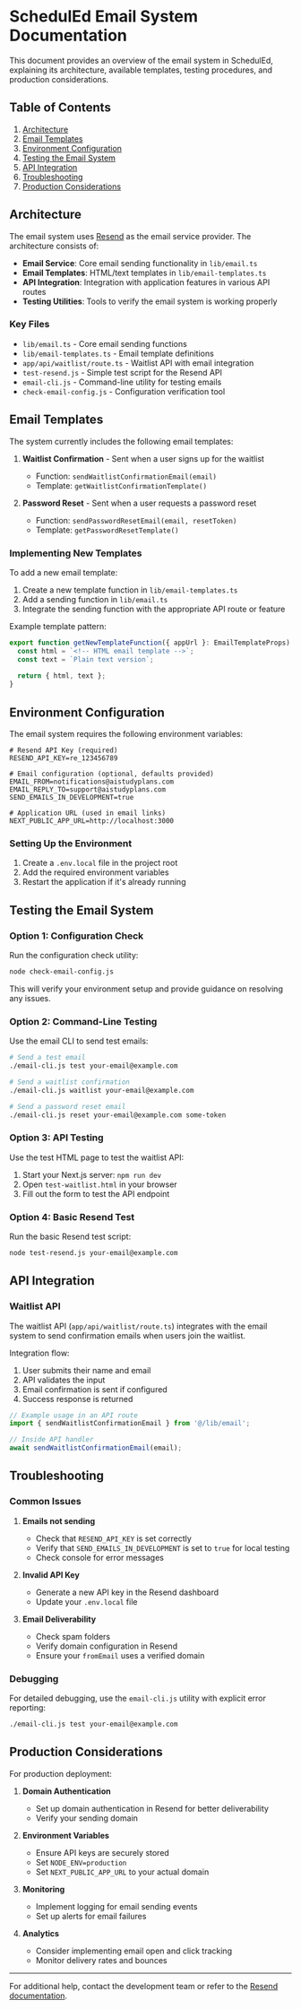 # SchedulEd Email System Documentation

This document provides an overview of the email system in SchedulEd, explaining its architecture, available templates, testing procedures, and production considerations.

## Table of Contents

1. [Architecture](#architecture)
2. [Email Templates](#email-templates)
3. [Environment Configuration](#environment-configuration)
4. [Testing the Email System](#testing-the-email-system)
5. [API Integration](#api-integration)
6. [Troubleshooting](#troubleshooting)
7. [Production Considerations](#production-considerations)

## Architecture

The email system uses [Resend](https://resend.com) as the email service provider. The architecture consists of:

- **Email Service**: Core email sending functionality in `lib/email.ts`
- **Email Templates**: HTML/text templates in `lib/email-templates.ts`
- **API Integration**: Integration with application features in various API routes
- **Testing Utilities**: Tools to verify the email system is working properly

### Key Files

- `lib/email.ts` - Core email sending functions
- `lib/email-templates.ts` - Email template definitions
- `app/api/waitlist/route.ts` - Waitlist API with email integration
- `test-resend.js` - Simple test script for the Resend API
- `email-cli.js` - Command-line utility for testing emails
- `check-email-config.js` - Configuration verification tool

## Email Templates

The system currently includes the following email templates:

1. **Waitlist Confirmation** - Sent when a user signs up for the waitlist
   - Function: `sendWaitlistConfirmationEmail(email)`
   - Template: `getWaitlistConfirmationTemplate()`

2. **Password Reset** - Sent when a user requests a password reset
   - Function: `sendPasswordResetEmail(email, resetToken)`
   - Template: `getPasswordResetTemplate()`

### Implementing New Templates

To add a new email template:

1. Create a new template function in `lib/email-templates.ts`
2. Add a sending function in `lib/email.ts`
3. Integrate the sending function with the appropriate API route or feature

Example template pattern:

```typescript
export function getNewTemplateFunction({ appUrl }: EmailTemplateProps) {
  const html = `<!-- HTML email template -->`;
  const text = `Plain text version`;
  
  return { html, text };
}
```

## Environment Configuration

The email system requires the following environment variables:

```
# Resend API Key (required)
RESEND_API_KEY=re_123456789

# Email configuration (optional, defaults provided)
EMAIL_FROM=notifications@aistudyplans.com
EMAIL_REPLY_TO=support@aistudyplans.com
SEND_EMAILS_IN_DEVELOPMENT=true

# Application URL (used in email links)
NEXT_PUBLIC_APP_URL=http://localhost:3000
```

### Setting Up the Environment

1. Create a `.env.local` file in the project root
2. Add the required environment variables
3. Restart the application if it's already running

## Testing the Email System

### Option 1: Configuration Check

Run the configuration check utility:

```bash
node check-email-config.js
```

This will verify your environment setup and provide guidance on resolving any issues.

### Option 2: Command-Line Testing

Use the email CLI to send test emails:

```bash
# Send a test email
./email-cli.js test your-email@example.com

# Send a waitlist confirmation
./email-cli.js waitlist your-email@example.com

# Send a password reset email
./email-cli.js reset your-email@example.com some-token
```

### Option 3: API Testing

Use the test HTML page to test the waitlist API:

1. Start your Next.js server: `npm run dev`
2. Open `test-waitlist.html` in your browser
3. Fill out the form to test the API endpoint

### Option 4: Basic Resend Test

Run the basic Resend test script:

```bash
node test-resend.js your-email@example.com
```

## API Integration

### Waitlist API

The waitlist API (`app/api/waitlist/route.ts`) integrates with the email system to send confirmation emails when users join the waitlist.

Integration flow:
1. User submits their name and email
2. API validates the input
3. Email confirmation is sent if configured
4. Success response is returned

```typescript
// Example usage in an API route
import { sendWaitlistConfirmationEmail } from '@/lib/email';

// Inside API handler
await sendWaitlistConfirmationEmail(email);
```

## Troubleshooting

### Common Issues

1. **Emails not sending**
   - Check that `RESEND_API_KEY` is set correctly
   - Verify that `SEND_EMAILS_IN_DEVELOPMENT` is set to `true` for local testing
   - Check console for error messages

2. **Invalid API Key**
   - Generate a new API key in the Resend dashboard
   - Update your `.env.local` file

3. **Email Deliverability**
   - Check spam folders
   - Verify domain configuration in Resend
   - Ensure your `fromEmail` uses a verified domain

### Debugging

For detailed debugging, use the `email-cli.js` utility with explicit error reporting:

```bash
./email-cli.js test your-email@example.com
```

## Production Considerations

For production deployment:

1. **Domain Authentication**
   - Set up domain authentication in Resend for better deliverability
   - Verify your sending domain

2. **Environment Variables**
   - Ensure API keys are securely stored
   - Set `NODE_ENV=production`
   - Set `NEXT_PUBLIC_APP_URL` to your actual domain

3. **Monitoring**
   - Implement logging for email sending events
   - Set up alerts for email failures

4. **Analytics**
   - Consider implementing email open and click tracking
   - Monitor delivery rates and bounces

---

For additional help, contact the development team or refer to the [Resend documentation](https://resend.com/docs). 